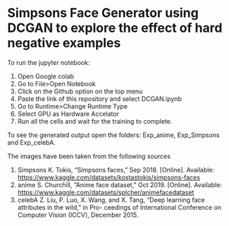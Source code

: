# Simpsons Face Generator using DCGAN to explore the effect of hard negative examples

To run the jupyter notebook:
1. Open Google colab
2. Go to File>Open Notebook
3. Click on the Github option on the top menu
4. Paste the link of this repository and select DCGAN.ipynb
5. Go to Runtime>Change Runtime Type
6. Select GPU as Hardware Accelator
7. Run all the cells and wait for the training to complete. 

To see the generated output open the folders: Exp_anime, Exp_Simpsons and Exp_celebA.


The images have been taken from the following sources

1. Simpsons
  K. Tokis, “Simpsons faces,” Sep 2018. [Online]. Available: https://www.kaggle.com/datasets/kostastokis/simpsons-faces
2. anime
  S. Churchill, “Anime face dataset,” Oct 2019. [Online]. Available: https://www.kaggle.com/datasets/splcher/animefacedataset
3. celebA
  Z. Liu, P. Luo, X. Wang, and X. Tang, “Deep learning face attributes in the wild,” in Pro-
ceedings of International Conference on Computer Vision (ICCV), December 2015.

